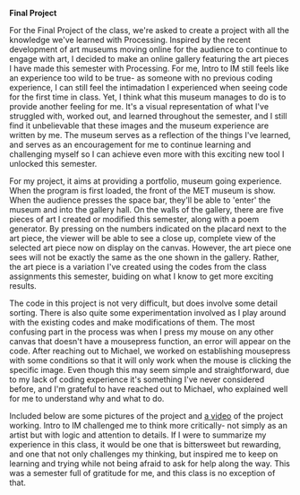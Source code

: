 **Final Project**

For the Final Project of the class, we're asked to create a project with all the knowledge we've learned with Processing. Inspired by the recent development of art museums moving online for the audience to continue to engage with art, I decided to make an online gallery featuring the art pieces I have made this semester with Processing. For me, Intro to IM still feels like an experience too wild to be true- as someone with no previous coding experience, I can still feel the intimadation I  experienced when seeing code for the first time in class. Yet, I think what this museum manages to do is to provide another feeling for me. It's a visual representation of what I've struggled with, worked out, and learned throughout the semester, and I still find it unbelievable that these images and the museum experience are written by me. The museum serves as a reflection of the things I've learned, and serves as an encouragement for me to continue learning and challenging myself so I can achieve even more with this exciting new tool I unlocked this semester. 

For my project, it aims at providing a portfolio, museum going experience. When the program is first loaded, the front of the MET museum is show. When the audience presses the space bar, they'll be able to 'enter' the museum and into the gallery hall. On the walls of the gallery, there are five pieces of art I created or modified this semester, along with a poem generator. By pressing on the numbers indicated on the placard next to the art piece, the viewer will be able to see a close up, complete view of the selected art piece now on display on the canvas. However, the art piece one sees will not be exactly the same as the one shown in the gallery. Rather, the art piece is a variation I've created using the codes from the class assignments this semester, buiding on what I know to get more exciting results.

The code in this project is not very difficult, but does involve some detail sorting. There is also quite some experimentation involved as I play around with the existing codes and make modifications of them. The most confusing part in the process was when I press my mouse on any other canvas that doesn't have a mousepress function, an error will appear on the code. After reaching out to Michael, we worked on establishing mousepress with some conditions so that it will only work when the mouse is clicking the specific image. Even though this may seem simple and straightforward, due to my lack of coding experience it's something I've never considered before, and I'm grateful to have reached out to Michael, who explained well for me to understand why and what to do. 

Included below are some pictures of the project and [a video](https://youtu.be/iGKFMwfQLCk) of the project working. Intro to IM challenged me to think more critically- not simply as an artist but with logic and attention to details. If I were to summarize my experience in this class, it would be one that is bittersweet but rewarding, and one that not only challenges my thinking, but inspired me to keep on learning and trying while not being afraid to ask for help along the way. This was a semester full of gratitude for me, and this class is no exception of that. 


